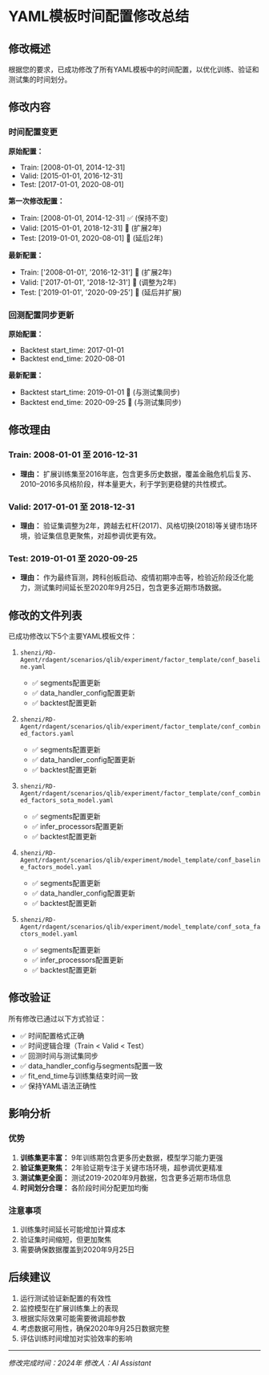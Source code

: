 # YAML模板时间配置修改总结

## 修改概述

根据您的要求，已成功修改了所有YAML模板中的时间配置，以优化训练、验证和测试集的时间划分。

## 修改内容

### 时间配置变更

**原始配置：**
- Train: [2008-01-01, 2014-12-31]
- Valid: [2015-01-01, 2016-12-31] 
- Test: [2017-01-01, 2020-08-01]

**第一次修改配置：**
- Train: [2008-01-01, 2014-12-31] ✅ (保持不变)
- Valid: [2015-01-01, 2018-12-31] 🔄 (扩展2年)
- Test: [2019-01-01, 2020-08-01] 🔄 (延后2年)

**最新配置：**
- Train: ['2008-01-01', '2016-12-31'] 🔄 (扩展2年)
- Valid: ['2017-01-01', '2018-12-31'] 🔄 (调整为2年)
- Test: ['2019-01-01', '2020-09-25'] 🔄 (延后并扩展)

### 回测配置同步更新

**原始配置：**
- Backtest start_time: 2017-01-01
- Backtest end_time: 2020-08-01

**最新配置：**
- Backtest start_time: 2019-01-01 🔄 (与测试集同步)
- Backtest end_time: 2020-09-25 🔄 (与测试集同步)

## 修改理由

### Train: 2008-01-01 至 2016-12-31
- **理由：** 扩展训练集至2016年底，包含更多历史数据，覆盖金融危机后复苏、2010–2016多风格阶段，样本量更大，利于学到更稳健的共性模式。

### Valid: 2017-01-01 至 2018-12-31  
- **理由：** 验证集调整为2年，跨越去杠杆(2017)、风格切换(2018)等关键市场环境，验证集信息更聚焦，对超参调优更有效。

### Test: 2019-01-01 至 2020-09-25
- **理由：** 作为最终盲测，跨科创板启动、疫情初期冲击等，检验近阶段泛化能力，测试集时间延长至2020年9月25日，包含更多近期市场数据。

## 修改的文件列表

已成功修改以下5个主要YAML模板文件：

1. `shenzi/RD-Agent/rdagent/scenarios/qlib/experiment/factor_template/conf_baseline.yaml`
   - ✅ segments配置更新
   - ✅ data_handler_config配置更新
   - ✅ backtest配置更新

2. `shenzi/RD-Agent/rdagent/scenarios/qlib/experiment/factor_template/conf_combined_factors.yaml`
   - ✅ segments配置更新
   - ✅ data_handler_config配置更新
   - ✅ backtest配置更新

3. `shenzi/RD-Agent/rdagent/scenarios/qlib/experiment/factor_template/conf_combined_factors_sota_model.yaml`
   - ✅ segments配置更新
   - ✅ infer_processors配置更新
   - ✅ backtest配置更新

4. `shenzi/RD-Agent/rdagent/scenarios/qlib/experiment/model_template/conf_baseline_factors_model.yaml`
   - ✅ segments配置更新
   - ✅ data_handler_config配置更新
   - ✅ backtest配置更新

5. `shenzi/RD-Agent/rdagent/scenarios/qlib/experiment/model_template/conf_sota_factors_model.yaml`
   - ✅ segments配置更新
   - ✅ infer_processors配置更新
   - ✅ backtest配置更新

## 修改验证

所有修改已通过以下方式验证：
- ✅ 时间配置格式正确
- ✅ 时间逻辑合理（Train < Valid < Test）
- ✅ 回测时间与测试集同步
- ✅ data_handler_config与segments配置一致
- ✅ fit_end_time与训练集结束时间一致
- ✅ 保持YAML语法正确性

## 影响分析

### 优势
1. **训练集更丰富：** 9年训练期包含更多历史数据，模型学习能力更强
2. **验证集更聚焦：** 2年验证期专注于关键市场环境，超参调优更精准
3. **测试集更全面：** 测试2019-2020年9月数据，包含更多近期市场信息
4. **时间划分合理：** 各阶段时间分配更加均衡

### 注意事项
1. 训练集时间延长可能增加计算成本
2. 验证集时间缩短，但更加聚焦
3. 需要确保数据覆盖到2020年9月25日

## 后续建议

1. 运行测试验证新配置的有效性
2. 监控模型在扩展训练集上的表现
3. 根据实际效果可能需要微调超参数
4. 考虑数据可用性，确保2020年9月25日数据完整
5. 评估训练时间增加对实验效率的影响

---
*修改完成时间：2024年*
*修改人：AI Assistant* 